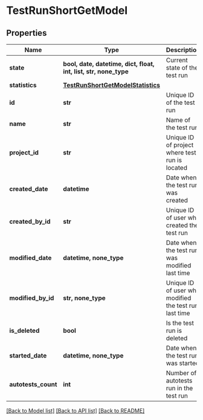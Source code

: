 # TestRunShortGetModel


## Properties
Name | Type | Description | Notes
------------ | ------------- | ------------- | -------------
**state** | **bool, date, datetime, dict, float, int, list, str, none_type** | Current state of the test run | 
**statistics** | [**TestRunShortGetModelStatistics**](TestRunShortGetModelStatistics.md) |  | 
**id** | **str** | Unique ID of the test run | [optional] 
**name** | **str** | Name of the test run | [optional] 
**project_id** | **str** | Unique ID of project where test run is located | [optional] 
**created_date** | **datetime** | Date when the test run was created | [optional] 
**created_by_id** | **str** | Unique ID of user who created the test run | [optional] 
**modified_date** | **datetime, none_type** | Date when the test run was modified last time | [optional] 
**modified_by_id** | **str, none_type** | Unique ID of user who modified the test run last time | [optional] 
**is_deleted** | **bool** | Is the test run is deleted | [optional] 
**started_date** | **datetime, none_type** | Date when the test run was started | [optional] 
**autotests_count** | **int** | Number of autotests run in the test run | [optional] 

[[Back to Model list]](../README.md#documentation-for-models) [[Back to API list]](../README.md#documentation-for-api-endpoints) [[Back to README]](../README.md)


